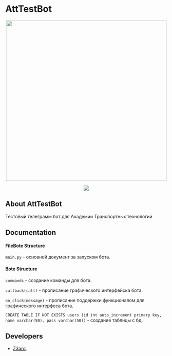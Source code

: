 # AttTestBot
<p align="center">
      <img src="https://i.ibb.co/wWpfz1c/Frame-34.png" width="500">
</p>

<p align="center">
   <img src="https://img.shields.io/badge/Pycharm-2024.1.2-brightgreen">
</p>

## About AttTestBot

Тестовый телеграмм бот для Академии Транспортных технологий

## Documentation

#### FileBote Structure

`main.py` - основной документ за запуском бота.

#### Bote Structure

`commands` - создание команды для бота.

`callback(call)` - прописание графического интерфейска бота.

`on_click(message)` - прописание поддержки функционалом для графического интерфеса бота.

`CREATE TABLE IF NOT EXISTS users (id int auto_increment primary key, name varchar(50), pass varchar(50))` - создание таблицы с бд.

## Developers

- [Z3arci](https://github.com/Z3arci)
